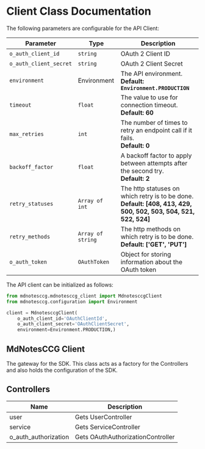 
# Client Class Documentation

The following parameters are configurable for the API Client:

| Parameter | Type | Description |
|  --- | --- | --- |
| `o_auth_client_id` | `string` | OAuth 2 Client ID |
| `o_auth_client_secret` | `string` | OAuth 2 Client Secret |
| `environment` | Environment | The API environment. <br> **Default: `Environment.PRODUCTION`** |
| `timeout` | `float` | The value to use for connection timeout. <br> **Default: 60** |
| `max_retries` | `int` | The number of times to retry an endpoint call if it fails. <br> **Default: 0** |
| `backoff_factor` | `float` | A backoff factor to apply between attempts after the second try. <br> **Default: 2** |
| `retry_statuses` | `Array of int` | The http statuses on which retry is to be done. <br> **Default: [408, 413, 429, 500, 502, 503, 504, 521, 522, 524]** |
| `retry_methods` | `Array of string` | The http methods on which retry is to be done. <br> **Default: ['GET', 'PUT']** |
| `o_auth_token` | `OAuthToken` | Object for storing information about the OAuth token |

The API client can be initialized as follows:

```python
from mdnotesccg.mdnotesccg_client import MdnotesccgClient
from mdnotesccg.configuration import Environment

client = MdnotesccgClient(
    o_auth_client_id='OAuthClientId',
    o_auth_client_secret='OAuthClientSecret',
    environment=Environment.PRODUCTION,)
```

## MdNotesCCG Client

The gateway for the SDK. This class acts as a factory for the Controllers and also holds the configuration of the SDK.

## Controllers

| Name | Description |
|  --- | --- |
| user | Gets UserController |
| service | Gets ServiceController |
| o_auth_authorization | Gets OAuthAuthorizationController |

